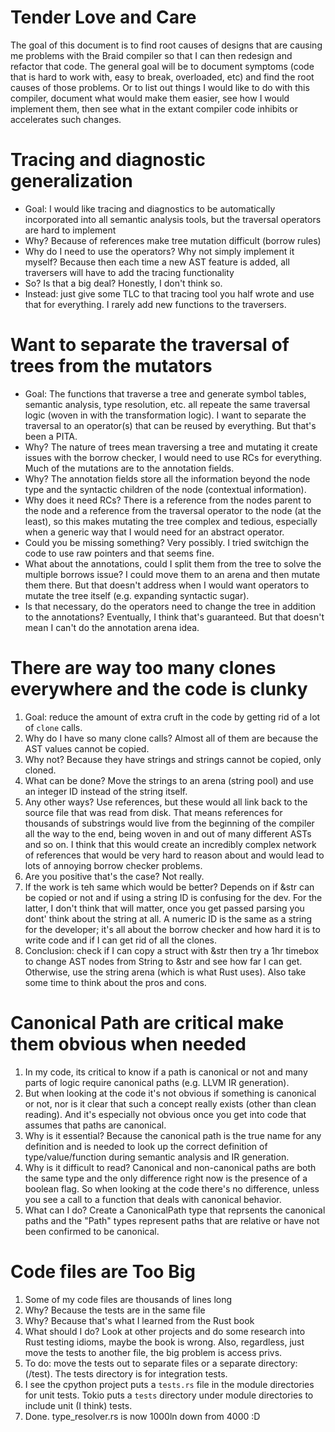 # Tender Love and Care
The goal of this document is to find root causes of designs that are causing me problems with
the Braid compiler so that I can then redesign and refactor that code. The general goal will
be to document symptoms (code that is hard to work with, easy to break, overloaded, etc) and
find the root causes of those problems.  Or to list out things I would like to do with this
compiler, document what would make them easier, see how I would implement them, then see what
in the extant compiler code inhibits or accelerates such changes.

# Tracing and diagnostic generalization
- Goal: I would like tracing and diagnostics to be automatically incorporated into all semantic
analysis tools, but the traversal operators are hard to implement
- Why? Because of references make tree mutation difficult (borrow rules)
- Why do I need to use the operators?  Why not simply implement it myself?  Because then each time
a new AST feature is added, all traversers will have to add the tracing functionality
- So?  Is that a big deal? Honestly, I don't think so.
- Instead: just give some TLC to that tracing tool you half wrote and use that for everything.
I rarely add new functions to the traversers.

# Want to separate the traversal of trees from the mutators
- Goal: The functions that traverse a tree and generate symbol tables, semantic analysis, type resolution,
etc. all repeate the same traversal logic (woven in with the transformation logic).  I want to
separate the traversal to an operator(s) that can be reused by everything.  But that's been a PITA.
- Why? The nature of trees mean traversing a tree and mutating it create issues with the borrow checker,
I would need to use RCs for everything.  Much of the mutations are to the annotation fields.
- Why? The annotation fields store all the information beyond the node type and the syntactic children
of the node (contextual information).
- Why does it need RCs?  There is a reference from the nodes parent to the node and a reference from the
traversal operator to the node (at the least), so this makes mutating the tree complex and tedious,
especially when a generic way that I would need for an abstract operator.
- Could you be missing something?  Very possibly.  I tried switchign the code to use raw pointers and that
seems fine.
- What about the annotations, could I split them from the tree to solve the multiple borrows issue? 
I could move them to an arena and then mutate them there. But that doesn't address when I would want operators
to mutate the tree itself (e.g. expanding syntactic sugar).
- Is that necessary, do the operators need to change the tree in addition to the annotations?  Eventually,
I think that's guaranteed.  But that doesn't mean I can't do the annotation arena idea.

# There are way too many clones everywhere and the code is clunky
1. Goal: reduce the amount of extra cruft in the code by getting rid of a lot of `clone` calls.
2. Why do I have so many clone calls?  Almost all of them are because the AST values cannot be
copied.
3. Why not? Because they have strings and strings cannot be copied, only cloned.
4. What can be done? Move the strings to an arena (string pool) and use an integer ID instead of the
string itself.
5. Any other ways?  Use references, but these would all link back to the source file that was read from disk.
That means references for thousands of substrings would live from the beginning of the compiler all the way
to the end, being woven in and out of many different ASTs and so on.  I think that this would create an
incredibly complex network of references that would be very hard to reason about and would lead to lots of
annoying borrow checker problems.
6. Are you positive that's the case? Not really.
7. If the work is teh same which would be better? Depends on if &str can be copied or not and if using a string
ID is confusing for the dev.  For the latter, I don't think that will matter, once you get passed parsing you
dont' think about the string at all.  A numeric ID is the same as a string for the developer; it's all about the
borrow checker and how hard it is to write code and if I can get rid of all the clones.
8. Conclusion: check if I can copy a struct with &str then try a 1hr timebox to change AST nodes from String to &str
and see how far I can get.  Otherwise, use the string arena (which is what Rust uses).  Also take some time to
think about the pros and cons.

# Canonical Path are critical make them obvious when needed
1. In my code, its critical to know if a path is canonical or not and many parts of logic require canonical
paths (e.g. LLVM IR generation).
2. But when looking at the code it's not obvious if something is canonical or not, nor is it clear that such a
concept really exists (other than clean reading). And it's especially not obvious once you get into code that
assumes that paths are canonical.
3. Why is it essential?  Because the canonical path is the true name for any definition and is needed to look up
the correct definition of type/value/function during semantic analysis and IR generation.
4. Why is it difficult to read?  Canonical and non-canonical paths are both the same type and the only difference
right now is the presence of a boolean flag.  So when looking at the code there's no difference, unless you see
a call to a function that deals with canonical behavior.
5. What can I do?  Create a CanonicalPath type that reprsents the canonical paths and the "Path" types represent
paths that are relative or have not been confirmed to be canonical.

# Code files are Too Big
1. Some of my code files are thousands of lines long
2. Why?  Because the tests are in the same file
3. Why?  Because that's what I learned from the Rust book
4. What should I do? Look at other projects and do some research into Rust testing idioms, maybe the
book is wrong.  Also, regardless, just move the tests to another file, the big problem is access privs.
5. To do: move the tests out to separate files or a separate directory: (/test).  The tests directory is
for integration tests.
6. I see the cpython project puts a `tests.rs` file in the module directories for unit tests. Tokio puts
a `tests` directory under module directories to include unit (I think) tests.
7. Done.  type_resolver.rs is now 1000ln down from 4000 :D